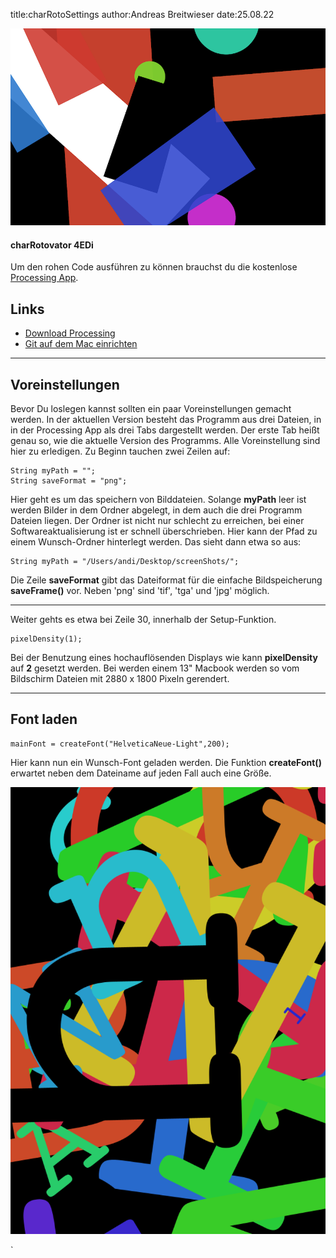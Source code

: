 title:charRotoSettings
author:Andreas Breitwieser
date:25.08.22

![](img/kommata_m.png)

#### charRotovator 4EDi

Um den rohen Code ausführen zu können brauchst du die kostenlose [Processing App](https://processing.org/download). 


## Links 

- [Download Processing](https://processing.org/download) 
- [Git auf dem Mac einrichten](https://www.youtube.com/watch?v=_sLgRBrZh6o&t=168s)

 ---
  
  
## Voreinstellungen

Bevor Du loslegen kannst sollten ein paar Voreinstellungen gemacht werden. In der aktuellen Version besteht das Programm aus drei Dateien, in in der Processing App als drei Tabs dargestellt werden. 
Der erste Tab heißt genau so, wie die aktuelle Version des Programms. Alle Voreinstellung sind hier zu erledigen. 
Zu Beginn tauchen zwei Zeilen auf: 

```
String myPath = "";
String saveFormat = "png";
```

Hier geht es um das speichern von Bilddateien. 
Solange **myPath** leer ist werden Bilder in dem Ordner abgelegt, in dem auch die drei Programm Dateien liegen. Der Ordner ist nicht nur schlecht zu erreichen, bei einer Softwareaktualisierung ist er schnell überschrieben.
Hier kann der Pfad zu einem Wunsch-Ordner hinterlegt werden. Das sieht dann etwa so aus:
 
```
String myPath = "/Users/andi/Desktop/screenShots/"; 
```

Die Zeile **saveFormat** gibt das Dateiformat für die einfache Bildspeicherung **saveFrame()** vor. Neben 'png' sind 'tif', 'tga' und 'jpg' möglich.

----

Weiter gehts es etwa bei Zeile 30, innerhalb der Setup-Funktion.  

```
pixelDensity(1);
```

Bei der Benutzung eines hochauflösenden Displays wie kann **pixelDensity** auf **2** gesetzt werden. Bei werden einem 13" Macbook werden so vom Bildschirm Dateien mit 2880 x 1800 Pixeln gerendert.

--- 

## Font laden

```
mainFont = createFont("HelveticaNeue-Light",200);
```

Hier kann nun ein Wunsch-Font geladen werden. Die Funktion **createFont()** erwartet neben dem Dateiname auf jeden Fall auch eine Größe.


![](img/courierH.png)

`
 
